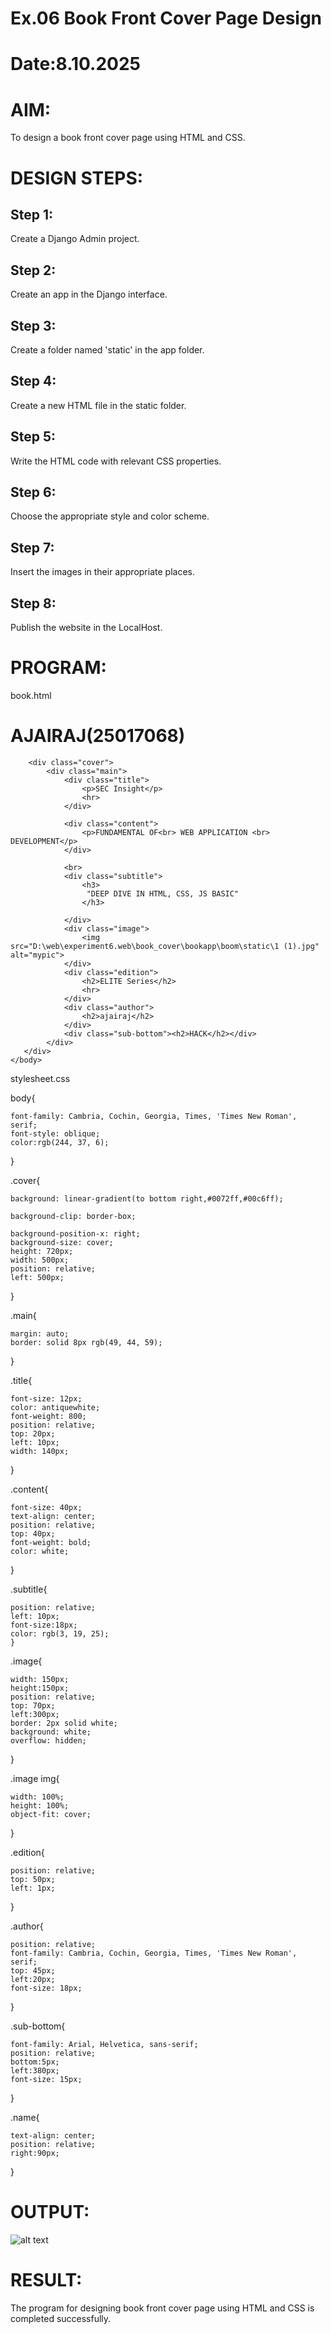 # Ex.06 Book Front Cover Page Design
# Date:8.10.2025
# AIM:
To design a book front cover page using HTML and CSS.

# DESIGN STEPS:
## Step 1:
Create a Django Admin project.

## Step 2:
Create an app in the Django interface.

## Step 3:
Create a folder named 'static' in the app folder.

## Step 4:
Create a new HTML file in the static folder.

## Step 5:
Write the HTML code with relevant CSS properties.

## Step 6:
Choose the appropriate style and color scheme.

## Step 7:
Insert the images in their appropriate places.

## Step 8:
Publish the website in the LocalHost.

# PROGRAM:
book.html

<html>
    <head>
        <link rel="stylesheet" href="stylesheet.css">
        <title>Fundamental of web application development</title> 
    </head>
    <body>
        <div class="name"><h1>AJAIRAJ(25017068)</h1></div>
        
        <div class="cover">
            <div class="main">
                <div class="title">
                    <p>SEC Insight</p>
                    <hr>
                </div>
                
                <div class="content">
                    <p>FUNDAMENTAL OF<br> WEB APPLICATION <br> DEVELOPMENT</p>
                </div>
                
                <br>
                <div class="subtitle">
                    <h3>
                     "DEEP DIVE IN HTML, CSS, JS BASIC"
                    </h3>
                   
                </div>
                <div class="image">
                    <img src="D:\web\experiment6.web\book_cover\bookapp\boom\static\1 (1).jpg" alt="mypic">
                </div>
                <div class="edition">
                    <h2>ELITE Series</h2>
                    <hr>
                </div>
                <div class="author">
                    <h2>ajairaj</h2>
                </div>
                <div class="sub-bottom"><h2>HACK</h2></div>
            </div>
       </div>
    </body>
</html>

stylesheet.css

body{
    
    font-family: Cambria, Cochin, Georgia, Times, 'Times New Roman', serif;
    font-style: oblique;
    color:rgb(244, 37, 6);
}

.cover{

    background: linear-gradient(to bottom right,#0072ff,#00c6ff);
    
    background-clip: border-box;
    
    background-position-x: right;
    background-size: cover;  
    height: 720px;
    width: 500px;
    position: relative;
    left: 500px;
}

.main{

    margin: auto;
    border: solid 8px rgb(49, 44, 59);
}

.title{

    font-size: 12px;
    color: antiquewhite;
    font-weight: 800;
    position: relative;
    top: 20px;
    left: 10px;
    width: 140px;
}

.content{

    font-size: 40px;
    text-align: center;
    position: relative;
    top: 40px;
    font-weight: bold;
    color: white;
    
}

.subtitle{

    position: relative;
    left: 10px;
    font-size:18px;
    color: rgb(3, 19, 25);
    }

.image{

    width: 150px; 
    height:150px;      
    position: relative;
    top: 70px;
    left:300px;
    border: 2px solid white;
    background: white;
    overflow: hidden;   
}

.image img{

    width: 100%;
    height: 100%;
    object-fit: cover;
}

.edition{

    position: relative;
    top: 50px;
    left: 1px;
}

.author{

    position: relative;
    font-family: Cambria, Cochin, Georgia, Times, 'Times New Roman', serif;
    top: 45px;
    left:20px;
    font-size: 18px;
}

.sub-bottom{

    font-family: Arial, Helvetica, sans-serif;
    position: relative;
    bottom:5px;
    left:380px;
    font-size: 15px;
}

.name{

    text-align: center;
    position: relative;
    right:90px;
    

}

# OUTPUT:
![alt text](<Screenshot 2025-10-07 234854-1.png>)
# RESULT:
The program for designing book front cover page using HTML and CSS is completed successfully.
